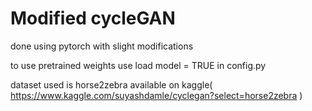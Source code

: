 # Modified cycleGAN
done using pytorch with slight modifications

to use pretrained weights use load model = TRUE in config.py

dataset used is horse2zebra available on kaggle( https://www.kaggle.com/suyashdamle/cyclegan?select=horse2zebra )

